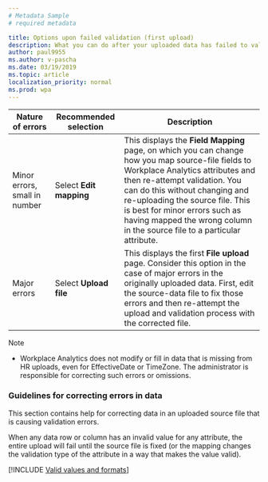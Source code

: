 ```yaml
---
# Metadata Sample
# required metadata

title: Options upon failed validation (first upload)
description: What you can do after your uploaded data has failed to validate.  
author: paul9955
ms.author: v-pascha
ms.date: 03/19/2019
ms.topic: article
localization_priority: normal 
ms.prod: wpa
---
```


<!-- Note: Options in subsequent uploads contain a) changing thresholds and b) Abandon option. Options for first upload do not.   -->

| Nature of errors | Recommended selection | Description |
| ----- | ----- | ----- |
| Minor errors, small in number | Select **Edit mapping** | This displays the **Field Mapping** page, on which you can change how you map source-file fields to Workplace Analytics attributes and then re-attempt validation. You can do this without changing and re-uploading the source file. This is best for minor errors such as having mapped the wrong column in the source file to a particular attribute. |
| Major errors | Select **Upload file** | This displays the first **File upload** page. Consider this option in the case of major errors in the originally uploaded data. First, edit the source-data file to fix those errors and then re-attempt the upload and validation process with the corrected file.|

> [!Note] 
> * Workplace Analytics does not modify or fill in data that is missing from HR uploads, even for EffectiveDate or TimeZone. The administrator is responsible for correcting such errors or omissions.

### Guidelines for correcting errors in data

This section contains help for correcting data in an uploaded source file that is causing validation errors.

When any data row or column has an invalid value for any attribute, the entire upload will fail until the source file is fixed (or the mapping changes the validation type of the attribute in a way that makes the value valid). 

[!INCLUDE [Valid values and formats](../includes/org-data-upload-tips.md)]